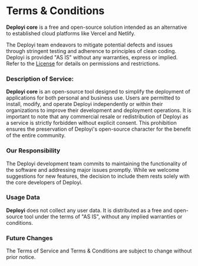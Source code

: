 # Terms & Conditions

**Deployi core** is a free and open-source solution intended as an alternative to established cloud platforms like Vercel and Netlify.

The Deployi team endeavors to mitigate potential defects and issues through stringent testing and adherence to principles of clean coding. Deployi is provided "AS IS" without any warranties, express or implied. Refer to the [License](https://github.com/ezeslucky/deployi/blob/main/LICENSE) for details on permissions and restrictions.


### Description of Service:

**Deployi core** is an open-source tool designed to simplify the deployment of applications for both personal and business use. Users are permitted to install, modify, and operate Deployi independently or within their organizations to improve their development and deployment operations. It is important to note that any commercial resale or redistribution of Deployi as a service is strictly forbidden without explicit consent. This prohibition ensures the preservation of Deployi's open-source character for the benefit of the entire community.

### Our Responsibility

The Deployi development team commits to maintaining the functionality of the software and addressing major issues promptly. While we welcome suggestions for new features, the decision to include them rests solely with the core developers of Deployi.

### Usage Data

**Deployi** does not collect any user data. It is distributed as a free and open-source tool under the terms of "AS IS", without any implied warranties or conditions.

### Future Changes

The Terms of Service and Terms & Conditions are subject to change without prior notice.
